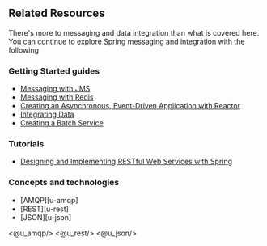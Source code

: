 ## Related Resources

There's more to messaging and data integration than what is covered here. You can continue to explore Spring messaging and integration with the following

### Getting Started guides

* [Messaging with JMS][gs-messaging-jms]
* [Messaging with Redis][gs-messaging-redis]
* [Creating an Asynchronous, Event-Driven Application with Reactor][gs-messaging-reactor]
* [Integrating Data][gs-integration]
* [Creating a Batch Service][gs-batch-processing]

[gs-messaging-jms]: /guides/gs/messaging-jms/
[gs-messaging-redis]: /guides/gs/messaging-redis/
[gs-messaging-reactor]: /guides/gs/messaging-reactor/
[gs-integration]: /guides/gs/integration/
[gs-batch-processing]: /guides/gs/batch-processing/

### Tutorials

* [Designing and Implementing RESTful Web Services with Spring][tut-rest]

[tut-rest]: /guides/tutorials/rest

### Concepts and technologies

* [AMQP][u-amqp]
* [REST][u-rest]
* [JSON][u-json]

<@u_amqp/>
<@u_rest/>
<@u_json/>
